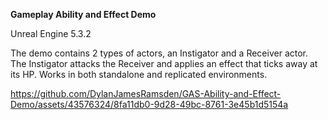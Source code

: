 **Gameplay Ability and Effect Demo**

Unreal Engine 5.3.2

The demo contains 2 types of actors, an Instigator and a Receiver actor. The Instigator attacks the Receiver and applies an effect that ticks away at its HP. Works in both standalone and replicated environments.

https://github.com/DylanJamesRamsden/GAS-Ability-and-Effect-Demo/assets/43576324/8fa11db0-9d28-49bc-8761-3e45b1d5154a

